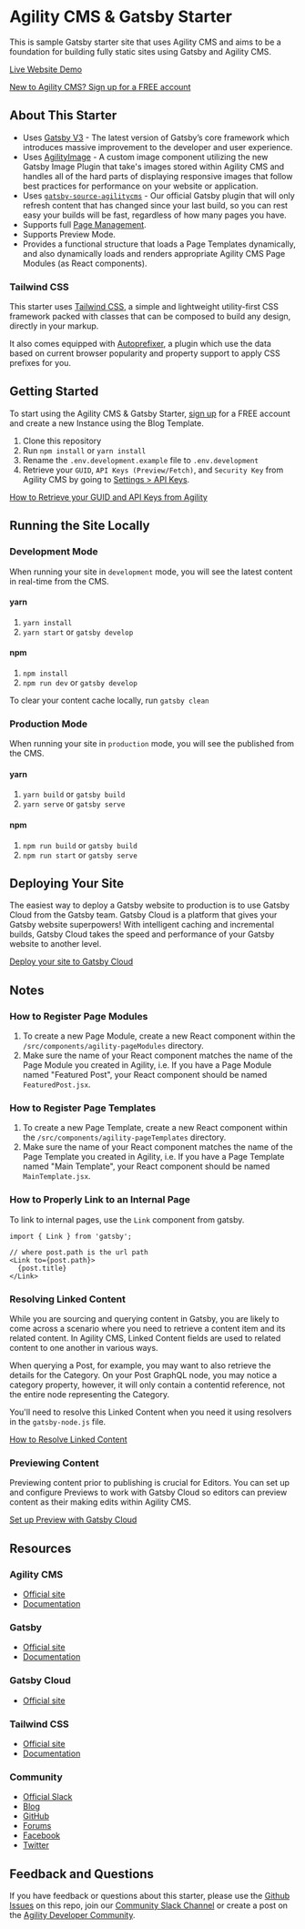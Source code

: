 # Agility CMS & Gatsby Starter

This is sample Gatsby starter site that uses Agility CMS and aims to be a foundation for building fully static sites using Gatsby and Agility CMS.

[Live Website Demo]()

[New to Agility CMS? Sign up for a FREE account](https://agilitycms.com/free)

## About This Starter
- Uses [Gatsby V3](https://www.gatsbyjs.com/blog/gatsby-v3/) - The latest version of Gatsby’s core framework which introduces massive improvement to the developer and user experience.
- Uses [AgilityImage](https://github.com/agility/gatbsy-image-agilitycms) - A custom image component utilizing the new Gatsby Image Plugin that take's images stored within Agility CMS and handles all of the hard parts of displaying responsive images that follow best practices for performance on your website or application.
- Uses [`gatsby-source-agilitycms`](https://github.com/agility/gatsby-source-agilitycms) - Our official Gatsby plugin that will only refresh content that has changed since your last build, so you can rest easy your builds will be fast, regardless of how many pages you have.
- Supports full [Page Management](https://help.agilitycms.com/hc/en-us/articles/360055805831).
- Supports Preview Mode.
- Provides a functional structure that loads a Page Templates dynamically, and also dynamically loads and renders appropriate Agility CMS Page Modules (as React components).

### Tailwind CSS

This starter uses [Tailwind CSS](https://tailwindcss.com/), a simple and lightweight utility-first CSS framework packed with classes that can be composed to build any design, directly in your markup.

It also comes equipped with [Autoprefixer](https://www.npmjs.com/package/autoprefixer), a plugin which use the data based on current browser popularity and property support to apply CSS prefixes for you.

## Getting Started

To start using the Agility CMS & Gatsby Starter, [sign up](https://agilitycms.com/free) for a FREE account and create a new Instance using the Blog Template.

1. Clone this repository
2. Run `npm install` or `yarn install`
3. Rename the `.env.development.example` file to `.env.development`
4. Retrieve your `GUID`, `API Keys (Preview/Fetch)`, and `Security Key` from Agility CMS by going to [Settings > API Keys](https://manager.agilitycms.com/settings/apikeys).

[How to Retrieve your GUID and API Keys from Agility](https://help.agilitycms.com/hc/en-us/articles/360031919212-Retrieving-your-API-Key-s-Guid-and-API-URL-)


## Running the Site Locally

### Development Mode

When running your site in `development` mode, you will see the latest content in real-time from the CMS.

#### yarn

1. `yarn install`
2. `yarn start` or `gatsby develop`

#### npm

1. `npm install`
2. `npm run dev` or `gatsby develop`

To clear your content cache locally, run `gatsby clean`

### Production Mode

When running your site in `production` mode, you will see the published from the CMS.

#### yarn

1. `yarn build` or `gatsby build`
2. `yarn serve` or `gatsby serve`

#### npm

1. `npm run build` or `gatsby build`
2. `npm run start` or `gatsby serve`

## Deploying Your Site

The easiest way to deploy a Gatsby website to production is to use Gatsby Cloud from the Gatsby team. Gatsby Cloud is a platform that gives your Gatsby website superpowers! With intelligent caching and incremental builds, Gatsby Cloud takes the speed and performance of your Gatsby website to another level.

[Deploy your site to Gatsby Cloud](https://help.agilitycms.com/hc/en-us/articles/360050426711)

## Notes

### How to Register Page Modules

1. To create a new Page Module, create a new React component within the `/src/components/agility-pageModules` directory.
2. Make sure the name of your React component matches the name of the Page Module you created in Agility, i.e. If you have a Page Module named "Featured Post", your React component should be named `FeaturedPost.jsx`.

### How to Register Page Templates

1. To create a new Page Template, create a new React component within the `/src/components/agility-pageTemplates` directory.
2. Make sure the name of your React component matches the name of the Page Template you created in Agility, i.e. If you have a Page Template named "Main Template", your React component should be named `MainTemplate.jsx`.

### How to Properly Link to an Internal Page

To link to internal pages, use the `Link` component from gatsby.

```
import { Link } from 'gatsby';

// where post.path is the url path 
<Link to={post.path}>
  {post.title}
</Link>
```

### Resolving Linked Content

While you are sourcing and querying content in Gatsby, you are likely to come across a scenario where you need to retrieve a content item and its related content. In Agility CMS, Linked Content fields are used to related content to one another in various ways.

When querying a Post, for example, you may want to also retrieve the details for the Category. On your Post GraphQL node, you may notice a category property, however, it will only contain a contentid reference, not the entire node representing the Category.

You'll need to resolve this Linked Content when you need it using resolvers in the `gatsby-node.js` file.

[How to Resolve Linked Content](https://help.agilitycms.com/hc/en-us/articles/360042606992)

### Previewing Content

Previewing content prior to publishing is crucial for Editors. You can set up and configure Previews to work with Gatsby Cloud so editors can preview content as their making edits within Agility CMS.

[Set up Preview with Gatsby Cloud](https://help.agilitycms.com/hc/en-us/articles/360049998492)

## Resources

### Agility CMS
- [Official site](https://agilitycms.com)
- [Documentation](https://help.agilitycms.com/hc/en-us)

### Gatsby
- [Official site](https://www.gatsbyjs.com/)
- [Documentation](https://www.gatsbyjs.com/docs/)

### Gatsby Cloud
- [Official site](https://www.gatsbyjs.com/cloud/)

### Tailwind CSS
- [Official site](http://tailwindcss.com/)
- [Documentation](http://tailwindcss.com/docs)

### Community
- [Official Slack](https://join.slack.com/t/agilitycommunity/shared_invite/enQtNzI2NDc3MzU4Njc2LWI2OTNjZTI3ZGY1NWRiNTYzNmEyNmI0MGZlZTRkYzI3NmRjNzkxYmI5YTZjNTg2ZTk4NGUzNjg5NzY3OWViZGI)
- [Blog](https://agilitycms.com/resources/posts)
- [GitHub](https://github.com/agility)
- [Forums](https://help.agilitycms.com/hc/en-us/community/topics)
- [Facebook](https://www.facebook.com/AgilityCMS/)
- [Twitter](https://twitter.com/AgilityCMS)

## Feedback and Questions
If you have feedback or questions about this starter, please use the [Github Issues](https://github.com/agility/agilitycms-nextjs-starter/issues) on this repo, join our [Community Slack Channel](https://join.slack.com/t/agilitycommunity/shared_invite/enQtNzI2NDc3MzU4Njc2LWI2OTNjZTI3ZGY1NWRiNTYzNmEyNmI0MGZlZTRkYzI3NmRjNzkxYmI5YTZjNTg2ZTk4NGUzNjg5NzY3OWViZGI) or create a post on the [Agility Developer Community](https://help.agilitycms.com/hc/en-us/community/topics).

